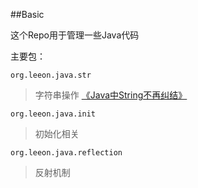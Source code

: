 ##Basic

这个Repo用于管理一些Java代码


主要包：

`org.leeon.java.str`  
> 字符串操作 [《Java中String不再纠结》](http://leeon.org/%E7%A8%8B%E5%BA%8F%E8%A8%AD%E8%A8%88/java-string-puzzle/)


`org.leeon.java.init` 
> 初始化相关

`org.leeon.java.reflection`
> 反射机制



